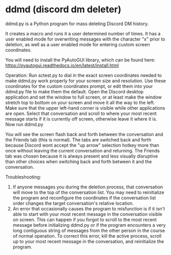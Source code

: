# ddmd (discord dm deleter)
ddmd.py is a Python program for mass deleting Discord DM history.

It creates a macro and runs it a user determined number of times. It has a user enabled mode for overwriting messages with the character "x" prior to deletion, as well as a user enabled mode for entering custom screen coordinates.

You will need to install the PyAutoGUI library, which can be found here: https://pyautogui.readthedocs.io/en/latest/install.html

Operation:
Run sctest.py to dial in the exact screen coordinates needed to make ddmd.py work properly for your screen size and resolution.
Use these coordinates for the custom coordinates prompt, or edit them into your ddmd.py file to make them the default. Open the Discord desktop application and set the window to full screen, or at least make the window stretch top to bottom on your screen and move it all the way to the left. Make sure that the upper left-hand corner is visible while other applications are open. Select that conversation and scroll to where your most recent message starts if it is currently off screen, otherwise leave it where it is. Now run ddmd.py

You will see the screen flash back and forth between the conversation and the Friends tab (this is normal). The tabs are switched back and forth because Discord wont accept the "up arrow" selection hotkey more than once without leaving the current conversation and returning. The Friends tab was chosen because it is always present and less visually disruptive than other choices when switching back and forth between it and the conversation.

Troubleshooting:
1) If anyone messages you during the deletion process, that conversation will move to the top of the conversation list. You may need to reinitialize the program and reconfigure the coordinates if the conversation list order changes the target conversation's relative location.
2) An error that occasionally causes the program to misfunction is if it isn't able to start with your most recent message in the conversation visible on screen. This can happen if you forgot to scroll to the most recent message before initializing ddmd.py or if the program encounters a very long contiguous string of messages from the other person in the course of normal operation. To correct this error, kill the active process, scroll up to your most recent message in the conversation, and reinitialize the program.
